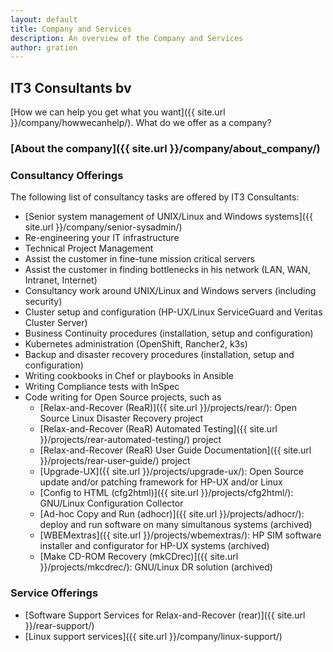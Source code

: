 ```yaml
---
layout: default
title: Company and Services
description: An overview of the Company and Services
author: gratien
---
```


## IT3 Consultants bv

[How we can help you get what you want]({{ site.url }}/company/howwecanhelp/).
What do we offer as a company?

### [About the company]({{ site.url }}/company/about_company/)

### Consultancy Offerings

The following list of consultancy tasks are offered by IT3 Consultants:

 * [Senior system management of UNIX/Linux and Windows systems]({{ site.url }}/company/senior-sysadmin/)
 * Re-engineering your IT infrastructure
 * Technical Project Management
 * Assist the customer in fine-tune mission critical servers
 * Assist the customer in finding bottlenecks in his network (LAN, WAN, Intranet, Internet)
 * Consultancy work around UNIX/Linux and Windows servers (including security)
 * Cluster setup and configuration (HP-UX/Linux ServiceGuard and Veritas Cluster Server)
 * Business Continuity procedures (installation, setup and configuration)
 * Kubernetes administration (OpenShift, Rancher2, k3s)
 * Backup and disaster recovery procedures (installation, setup and configuration)
 * Writing cookbooks in Chef or playbooks in Ansible
 * Writing Compliance tests with InSpec
 * Code writing for Open Source projects, such as
   - [Relax-and-Recover (ReaR)]({{ site.url }}/projects/rear/): Open Source Linux Disaster Recovery project
   - [Relax-and-Recover (ReaR) Automated Testing]({{ site.url }}/projects/rear-automated-testing/) project 
   - [Relax-and-Recover (ReaR) User Guide Documentation]({{ site.url }}/projects/rear-user-guide/) project
   - [Upgrade-UX]({{ site.url }}/projects/upgrade-ux/): Open Source update and/or patching framework for HP-UX and/or Linux
   - [Config to HTML (cfg2html)]({{ site.url }}/projects/cfg2html/): GNU/Linux Configuration Collector
   - [Ad-hoc Copy and Run (adhocr)]({{ site.url }}/projects/adhocr/): deploy and run software on many simultanous systems (archived)
   - [WBEMextras]({{ site.url }}/projects/wbemextras/): HP SIM software installer and configurator for HP-UX systems (archived)
   - [Make CD-ROM Recovery (mkCDrec)]({{ site.url }}/projects/mkcdrec/): GNU/Linux DR solution (archived)

### Service Offerings

 * [Software Support Services for Relax-and-Recover (rear)]({{ site.url }}/rear-support/)
 * [Linux support services]({{ site.url }}/company/linux-support/)

